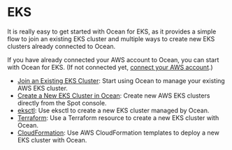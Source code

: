 # EKS

It is really easy to get started with Ocean for EKS, as it provides a simple flow to join an existing EKS cluster and multiple ways to create new EKS clusters already connected to Ocean.

If you have already connected your AWS account to Ocean, you can start with Ocean for EKS. (If not connected yet, [connect your AWS account](connect-your-cloud-provider/aws-account.md).)

- [Join an Existing EKS Cluster](/ocean/getting-started/eks/join-an-existing-cluster.md): Start using Ocean to manage your existing AWS EKS cluster.
- [Create a New EKS Cluster in Ocean](/ocean/getting-started/eks/create-a-new-cluster.md): Create new AWS EKS clusters directly from the Spot console.
- [eksctl](/ocean/tools-and-integrations/eksctl/): Use eksctl to create a new EKS cluster managed by Ocean.
- [Terraform](/ocean/getting-started/eks/terraform.md): Use a Terraform resource to create a new EKS cluster with Ocean.
- [CloudFormation](https://aws.amazon.com/quickstart/architecture/spotinst-ocean-eks/): Use AWS CloudFormation templates to deploy a new EKS cluster with Ocean.
